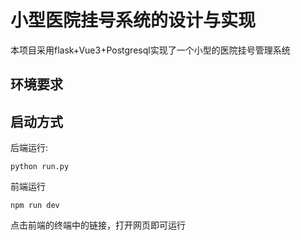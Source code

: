 # 小型医院挂号系统的设计与实现
本项目采用flask+Vue3+Postgresql实现了一个小型的医院挂号管理系统

## 环境要求


## 启动方式
后端运行:
```shell
python run.py
```
前端运行
```shell
npm run dev
```
点击前端的终端中的链接，打开网页即可运行
